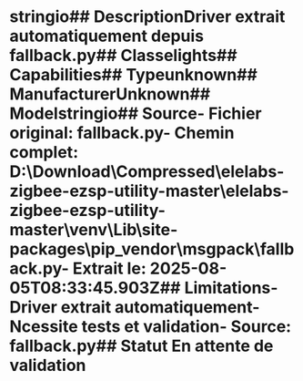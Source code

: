 # stringio##  DescriptionDriver extrait automatiquement depuis fallback.py##  Classelights##  Capabilities##  Typeunknown##  ManufacturerUnknown##  Modelstringio##  Source- **Fichier original**: fallback.py- **Chemin complet**: D:\Download\Compressed\elelabs-zigbee-ezsp-utility-master\elelabs-zigbee-ezsp-utility-master\venv\Lib\site-packages\pip\_vendor\msgpack\fallback.py- **Extrait le**: 2025-08-05T08:33:45.903Z##  Limitations- Driver extrait automatiquement- Ncessite tests et validation- Source: fallback.py##  Statut En attente de validation